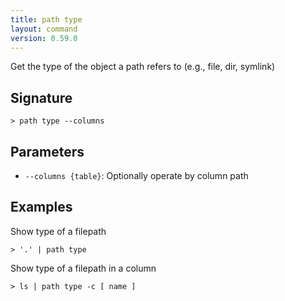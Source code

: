 ```yaml
---
title: path type
layout: command
version: 0.59.0
---
```


Get the type of the object a path refers to (e.g., file, dir, symlink)

## Signature

```> path type --columns```

## Parameters

 -  `--columns {table}`: Optionally operate by column path

## Examples

Show type of a filepath
```shell
> '.' | path type
```

Show type of a filepath in a column
```shell
> ls | path type -c [ name ]
```
